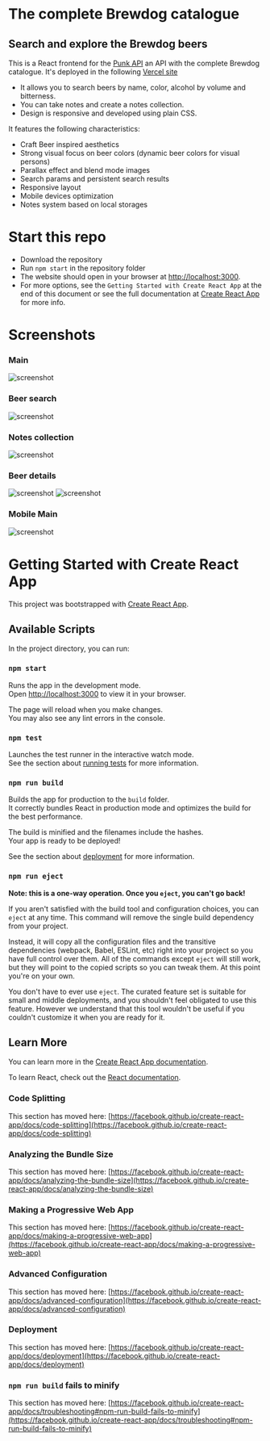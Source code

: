 # The complete Brewdog catalogue
## Search and explore the Brewdog beers

This is a React frontend for the [Punk API](https://punkapi.com/) an API with the complete Brewdog catalogue.
It's deployed in the following [Vercel site](https://brewdog-catalogue.vercel.app/)

- It allows you to search beers by name, color, alcohol by volume and bitterness.
- You can take notes and create a notes collection.
- Design is responsive and developed using plain CSS.

It features the following characteristics:

- Craft Beer inspired aesthetics
- Strong visual focus on beer colors (dynamic beer colors for visual persons)
- Parallax effect and blend mode images
- Search params and persistent search results
- Responsive layout
- Mobile devices optimization
- Notes system based on local storages

# Start this repo

- Download the repository
- Run `npm start` in the repository folder
- The website should open in your browser at [http://localhost:3000](http://localhost:3000).
- For more options, see the `Getting Started with Create React App` at the end of this document or see the full documentation at [Create React App](https://github.com/facebook/create-react-app) for more info.

# Screenshots

### Main
![screenshot](https://github.com/manoelcl/brewdog-catalogue/blob/main/Screenshots/Screenshot.png)

### Beer search
![screenshot](https://github.com/manoelcl/brewdog-catalogue/blob/main/Screenshots/Screenshot2.png)

### Notes collection
![screenshot](https://github.com/manoelcl/brewdog-catalogue/blob/main/Screenshots/Screenshot3.png)

### Beer details
![screenshot](https://github.com/manoelcl/brewdog-catalogue/blob/main/Screenshots/Screenshot4.png)
![screenshot](https://github.com/manoelcl/brewdog-catalogue/blob/main/Screenshots/Screenshot5.png)

### Mobile Main
![screenshot](https://github.com/manoelcl/brewdog-catalogue/blob/main/Screenshots/Screenshot6.png)

# Getting Started with Create React App

This project was bootstrapped with [Create React App](https://github.com/facebook/create-react-app).

## Available Scripts

In the project directory, you can run:

### `npm start`

Runs the app in the development mode.\
Open [http://localhost:3000](http://localhost:3000) to view it in your browser.

The page will reload when you make changes.\
You may also see any lint errors in the console.

### `npm test`

Launches the test runner in the interactive watch mode.\
See the section about [running tests](https://facebook.github.io/create-react-app/docs/running-tests) for more information.

### `npm run build`

Builds the app for production to the `build` folder.\
It correctly bundles React in production mode and optimizes the build for the best performance.

The build is minified and the filenames include the hashes.\
Your app is ready to be deployed!

See the section about [deployment](https://facebook.github.io/create-react-app/docs/deployment) for more information.

### `npm run eject`

**Note: this is a one-way operation. Once you `eject`, you can't go back!**

If you aren't satisfied with the build tool and configuration choices, you can `eject` at any time. This command will remove the single build dependency from your project.

Instead, it will copy all the configuration files and the transitive dependencies (webpack, Babel, ESLint, etc) right into your project so you have full control over them. All of the commands except `eject` will still work, but they will point to the copied scripts so you can tweak them. At this point you're on your own.

You don't have to ever use `eject`. The curated feature set is suitable for small and middle deployments, and you shouldn't feel obligated to use this feature. However we understand that this tool wouldn't be useful if you couldn't customize it when you are ready for it.

## Learn More

You can learn more in the [Create React App documentation](https://facebook.github.io/create-react-app/docs/getting-started).

To learn React, check out the [React documentation](https://reactjs.org/).

### Code Splitting

This section has moved here: [https://facebook.github.io/create-react-app/docs/code-splitting](https://facebook.github.io/create-react-app/docs/code-splitting)

### Analyzing the Bundle Size

This section has moved here: [https://facebook.github.io/create-react-app/docs/analyzing-the-bundle-size](https://facebook.github.io/create-react-app/docs/analyzing-the-bundle-size)

### Making a Progressive Web App

This section has moved here: [https://facebook.github.io/create-react-app/docs/making-a-progressive-web-app](https://facebook.github.io/create-react-app/docs/making-a-progressive-web-app)

### Advanced Configuration

This section has moved here: [https://facebook.github.io/create-react-app/docs/advanced-configuration](https://facebook.github.io/create-react-app/docs/advanced-configuration)

### Deployment

This section has moved here: [https://facebook.github.io/create-react-app/docs/deployment](https://facebook.github.io/create-react-app/docs/deployment)

### `npm run build` fails to minify

This section has moved here: [https://facebook.github.io/create-react-app/docs/troubleshooting#npm-run-build-fails-to-minify](https://facebook.github.io/create-react-app/docs/troubleshooting#npm-run-build-fails-to-minify)
